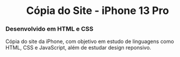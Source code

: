 <div align="center"> 
  <h1>Cópia do Site - iPhone 13 Pro</h1>
</div> 

<h3>Desenvolvido em HTML e CSS</h3>

Cópia do site da iPhone, com objetivo em estudo de linguagens como HTML, CSS e JavaScript, além de estudar design reponsivo. 
